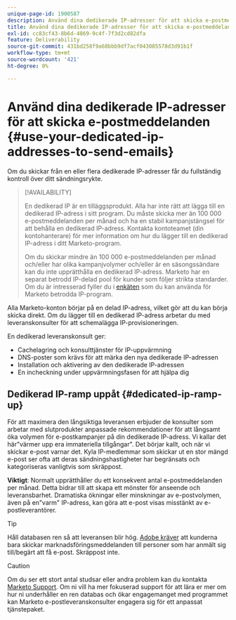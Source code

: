 ```yaml
---
unique-page-id: 1900587
description: Använd dina dedikerade IP-adresser för att skicka e-postmeddelanden - Marketo Docs - produktdokumentation
title: Använd dina dedikerade IP-adresser för att skicka e-postmeddelanden
exl-id: cc83cf43-8b6d-4869-9c4f-7f3d2cd82dfa
feature: Deliverability
source-git-commit: 431bd258f9a68bbb9df7acf043085578d3d91b1f
workflow-type: tm+mt
source-wordcount: '421'
ht-degree: 0%

---
```


# Använd dina dedikerade IP-adresser för att skicka e-postmeddelanden {#use-your-dedicated-ip-addresses-to-send-emails}

Om du skickar från en eller flera dedikerade IP-adresser får du fullständig kontroll över ditt sändningsrykte.

>[!AVAILABILITY]
>
>En dedikerad IP är en tilläggsprodukt. Alla har inte rätt att lägga till en dedikerad IP-adress i sitt program. Du måste skicka mer än 100 000 e-postmeddelanden per månad och ha en stabil kampanjstängsel för att behålla en dedikerad IP-adress. Kontakta kontoteamet (din kontohanterare) för mer information om hur du lägger till en dedikerad IP-adress i ditt Marketo-program.
>
>Om du skickar mindre än 100 000 e-postmeddelanden per månad och/eller har olika kampanjvolymer och/eller är en säsongssändare kan du inte upprätthålla en dedikerad IP-adress. Marketo har en separat betrodd IP-delad pool för kunder som följer strikta standarder. Om du är intresserad fyller du i [enkäten](https://na-sjg.marketo.com/lp/marketoprivacydemo/Trusted-IP-Sending-Range-Program.html) som du kan använda för Marketo betrodda IP-program.

Alla Marketo-konton börjar på en delad IP-adress, vilket gör att du kan börja skicka direkt. Om du lägger till en dedikerad IP-adress arbetar du med leveranskonsulter för att schemalägga IP-provisioneringen.

En dedikerad leveranskonsult ger:

* Cachelagring och konsulttjänster för IP-uppvärmning
* DNS-poster som krävs för att märka den nya dedikerade IP-adressen
* Installation och aktivering av den dedikerade IP-adressen
* En incheckning under uppvärmningsfasen för att hjälpa dig

## Dedikerad IP-ramp uppåt {#dedicated-ip-ramp-up}

För att maximera den långsiktiga leveransen erbjuder de konsulter som arbetar med slutprodukter anpassade rekommendationer för att långsamt öka volymen för e-postkampanjer på din dedikerade IP-adress. Vi kallar det här&quot;värmer upp era immateriella tillgångar&quot;. Det börjar kallt, och när vi skickar e-post varnar det. Kyla IP-medlemmar som skickar ut en stor mängd e-post ser ofta att deras sändningshastigheter har begränsats och kategoriseras vanligtvis som skräppost.

**Viktigt**: Normalt upprätthåller du ett konsekvent antal e-postmeddelanden per månad. Detta bidrar till att skapa ett mönster för anseende och leveransbarhet. Dramatiska ökningar eller minskningar av e-postvolymen, även på en&quot;varm&quot; IP-adress, kan göra att e-post visas misstänkt av e-postleverantörer.

>[!TIP]
>
>Håll databasen ren så att leveransen blir hög. [Adobe kräver](https://www.adobe.com/legal/terms/aup.html) att kunderna bara skickar marknadsföringsmeddelanden till personer som har anmält sig till/begärt att få e-post. Skräppost inte.

>[!CAUTION]
>
>Om du ser ett stort antal studsar eller andra problem kan du kontakta [Marketo Support](https://nation.marketo.com/t5/Support/ct-p/Support). Om ni vill ha mer fokuserad support för att lära er mer om hur ni underhåller en ren databas och ökar engagemanget med programmet kan Marketo e-postleveranskonsulter engagera sig för ett anpassat tjänstepaket.
